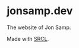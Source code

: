 # jonsamp.dev

The website of Jon Samp.

Made with [SRCL](https://github.com/internet-development/www-sacred/tree/main).
